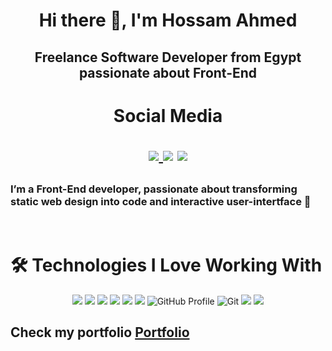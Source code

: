 <h1 align="center">Hi there 👋, I'm Hossam Ahmed</h1>

<h2 align="center">Freelance Software Developer from Egypt passionate about Front-End</h2>
 
<h1 align="center">Social Media
 
<p align="center">
    <a href="https://www.linkedin.com/in/hossam-ahmed-1891bb204/" target="_blank"><img src="https://img.shields.io/badge/linkedin-%230177B5?style=flat&logo=linkedin&logoColor=white"</a>
    <a href="https://twitter.com/hossamofficia1" target="_blank"><img src="https://img.shields.io/badge/twitter-%231FA1F1?style=flat&logo=twitter&logoColor=white"/></a>
    <a href="https://www.instagram.com/hossam1__ahmedd/" target="_blank"><img src="https://img.shields.io/badge/instagram-%23E4415F?style=flat&logo=instagram&logoColor=white"/></a>
  </p>
</h1>

<h3 align="start">I’m a Front-End developer, passionate about transforming static web design into code and interactive user-intertface 🚀</h3>

<br>

# 🛠️ Technologies I Love Working With

<p align="center">
  <img src="https://img.shields.io/badge/HTML-%23E44D26?style=for-the-badge&logo=html5&logoColor=white">
  <img src="https://img.shields.io/badge/CSS-%231572B6?style=for-the-badge&logo=css3&logoColor=white">
  <img src="https://img.shields.io/badge/JavaScript-%23F7DF1E?style=for-the-badge&logo=javascript&logoColor=black">
  <img src="https://img.shields.io/badge/Bootstrap-%23563D7C?style=for-the-badge&logo=bootstrap&logoColor=white">
  <img src="https://img.shields.io/badge/ReactJS-%2361DAFB?style=for-the-badge&logo=react&logoColor=black">
  <img src="https://img.shields.io/badge/Next.js-%23000000?style=for-the-badge&logo=next.js&logoColor=white">
  <img src="https://img.shields.io/badge/GitHub-%23181717?style=for-the-badge&logo=github&logoColor=white" alt="GitHub Profile">
  <img src="https://img.shields.io/badge/Git-%23F05032?style=for-the-badge&logo=git&logoColor=white" alt="Git">  
  <img src="https://img.shields.io/badge/TypeScript-%23007ACC?style=for-the-badge&logo=typescript&logoColor=white">
<img src="https://img.shields.io/badge/Tailwind_CSS-%231a202c?style=for-the-badge&logo=tailwind-css&logoColor=38b2ac">

## Check my portfolio [Portfolio](https://hossam-ahmed-portfolio.vercel.app/)
